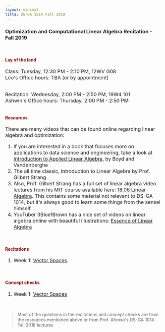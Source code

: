 ```yaml
---
layout: minimal
title: DS-GA 1014 Fall 2019
---
```



<div style='font-family:BlinkMacSystemFont,-apple-system,"Segoe UI",Roboto,Oxygen,Ubuntu,Cantarell,"Fira Sans","Droid Sans","Helvetica Neue",Helvetica,Arial,sans-serif;'>

<h3>Optimization and Computational Linear Algebra Recitation - Fall 2019</h3>
<br>


<h4><font color="darkred">Lay of the land</font></h4>
<font size="3">
Class: Tuesday, 12:30 PM - 2:10 PM, 12WV G08<br>
Léo's Office hours: TBA (or by appointment)<br><br>

Recitation: Wednesday, 2:00 PM - 2:50 PM, 19W4 101<br>
Ashwin's Office hours: Thursday, 2:00 PM - 2:50 PM<br>
</font>
<br>


<h4><font color="darkred">Resources</font></h4>
<font size="3">
There are many videos that can be found online regarding linear algebra and optimization:<br>
<ol>
<li> If you are interested in a book that focuses more on applications to data science and engineering, take a look at <a href='http://web.stanford.edu/~boyd/vmls/'>Introduction to Applied Linear Algebra</a>, by Boyd and Vandenberghe</li>
<li> The all time classic, Introduction to Linear Algebra by Prof. Gilbert Strang</li>
<li> Also, Prof. Gilbert Strang has a full set of linear algebra video lectures from his MIT course available here: <a href='http://web.mit.edu/18.06/www/videos.shtml'>18.06 Linear Algebra</a>. This contains some material not relevant to DS-GA 1014, but it's always good to learn some things from the sensei himself</li>
<li> YouTuber 3Blue1Brown has a nice set of videos on linear algebra online with beautiful illustrations: <a href='https://www.youtube.com/playlist?list=PLZHQObOWTQDPD3MizzM2xVFitgF8hE_ab'>Essence of Linear Algebra</a></li>
</ol>
</font>
<br>

<h4><font color="darkred">Recitations</font></h4>
<font size="3">
<ol>
<li>Week 1: <a href='/linalgFall19/Recitations/Lab1.pdf'>Vector Spaces</a></li>
</ol>
</font>
<br>


<h4><font color="darkred">Concept checks</font></h4>
<font size="3">
<ol>
<li>Week 1: <a href='/linalgFall19/ConceptChecks/ConceptCheck1.pdf'>Vector Spaces</a></li>
</ol>
</font>
<br>
</div>

> Most of the questions in the recitations and concept checks are from the resources mentioned above or from Prof. Afonso's DS-GA 1014 Fall 2018 lectures